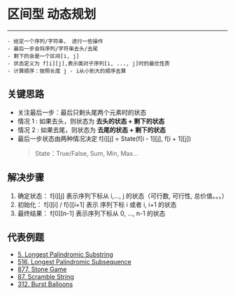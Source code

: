 # 区间型 动态规划
---
    - 给定一个序列/字符串， 进行一些操作
    - 最后一步会将序列/字符串去头/去尾
    - 剩下的会是一个区间[i, j]
    - 状态定义为 f[i][j],表示面对子序列[i, ..., j]时的最优性质
    - 计算顺序：按照长度 j - i从小到大的顺序去算
    
## 关键思路
- 关注最后一步：最后只剩头尾两个元素时的状态
- 情况 1 : 如果去头，则状态为 **去头的状态 + 剩下的状态**
- 情况 2 : 如果去尾，则状态为 **去尾的状态 + 剩下的状态**
- 最后一步状态由两种情况决定 f[i][j] = State(f[i - 1][j], f[i + 1][j])
    > State：True/False, Sum, Min, Max...

## 解决步骤
1. 确定状态： f[i][j] 表示序列下标从 i,..., j 的状态（可行数, 可行性, 总价值。。。）
2. 初始化： f[i][i] / f[i][i+1] 表示 序列下标 i 或者 i, i+1 的状态
3. 最终结果： f[0][n-1] 表示序列下标从 0, ..., n-1 的状态

## 代表例题
* [5. Longest Palindromic Substring](longest-palindromic-substring.md)
* [516. Longest Palindromic Subsequence](longest-palindromic-subsequence.md)
* [877. Stone Game](stone-game.md)
* [87. Scramble String](scramble-string.md)
* [312. Burst Balloons](burst-balloons.md)
